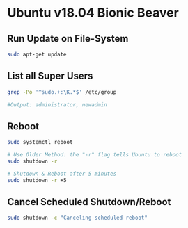 # Ubuntu v18.04 Bionic Beaver


## Run Update on File-System

```bash
sudo apt-get update
```


## List all Super Users

```bash
grep -Po '^sudo.+:\K.*$' /etc/group

#Output: administrator, newadmin
```

## Reboot 
```bash
sudo systemctl reboot

# Use Older Method: the "-r" flag tells Ubuntu to reboot
sudo shutdown -r

# Shutdown & Reboot after 5 minutes
sudo shutdown -r +5
```

## Cancel Scheduled Shutdown/Reboot

```bash
sudo shutdown -c "Canceling scheduled reboot"
```
